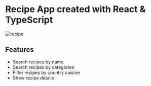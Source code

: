 # Recipe App created with React & TypeScript

![recipe](https://user-images.githubusercontent.com/29462078/140428898-805237ce-4fe8-4f74-a449-b6626318074a.png)

## Features
* Search recipes by name
* Search recipes by categories
* Filter recipes by country cuisine
* Show recipe details
